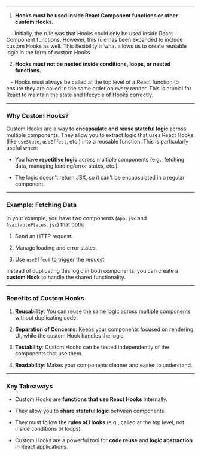 
---
1. **Hooks must be used inside React Component functions or other custom Hooks.**

   - Initially, the rule was that Hooks could only be used inside React Component functions. However, this rule has been expanded to include custom Hooks as well. This flexibility is what allows us to create reusable logic in the form of custom Hooks.

2. **Hooks must not be nested inside conditions, loops, or nested functions.**

   - Hooks must always be called at the top level of a React function to ensure they are called in the same order on every render. This is crucial for React to maintain the state and lifecycle of Hooks correctly.

---

### **Why Custom Hooks?**

Custom Hooks are a way to **encapsulate and reuse stateful logic** across multiple components. They allow you to extract logic that uses React Hooks (like `useState`, `useEffect`, etc.) into a reusable function. This is particularly useful when:

- You have **repetitive logic** across multiple components (e.g., fetching data, managing loading/error states, etc.).

- The logic doesn't return JSX, so it can't be encapsulated in a regular component.


---


### **Example: Fetching Data**

In your example, you have two components (`App.jsx` and `AvailablePlaces.jsx`) that both:

1. Send an HTTP request.

2. Manage loading and error states.

3. Use `useEffect` to trigger the request.



Instead of duplicating this logic in both components, you can create a **custom Hook** to handle the shared functionality.


---

### **Benefits of Custom Hooks**

1. **Reusability**: You can reuse the same logic across multiple components without duplicating code.

2. **Separation of Concerns**: Keeps your components focused on rendering UI, while the custom Hook handles the logic.

3. **Testability**: Custom Hooks can be tested independently of the components that use them.

4. **Readability**: Makes your components cleaner and easier to understand.


---

### **Key Takeaways**

- Custom Hooks are **functions that use React Hooks** internally.

- They allow you to **share stateful logic** between components.

- They must follow the **rules of Hooks** (e.g., called at the top level, not inside conditions or loops).

- Custom Hooks are a powerful tool for **code reuse** and **logic abstraction** in React applications.

  
